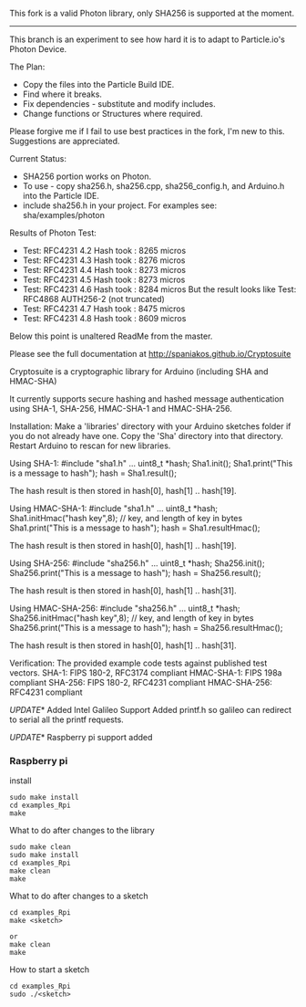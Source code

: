 This fork is a valid Photon library, only SHA256 is supported at the moment.

------

This branch is an experiment to see how hard it is to adapt to Particle.io's Photon Device.

The Plan:

  * Copy the files into the Particle Build IDE. 
  * Find where it breaks. 
  * Fix dependencies - substitute and modify includes. 
  * Change functions or Structures where required. 
  
Please forgive me if I fail to use best practices in the fork, I'm new to this.  Suggestions are appreciated.

Current Status:

  * SHA256 portion works on Photon. 
  * To use - copy sha256.h, sha256.cpp, sha256_config.h, and Arduino.h into the Particle IDE.
  * include sha256.h in your project. For examples see: sha/examples/photon
  
  Results of Photon Test:   
   * Test: RFC4231 4.2 Hash took : 8265 micros
   * Test: RFC4231 4.3 Hash took : 8276 micros
   * Test: RFC4231 4.4 Hash took : 8273 micros
   * Test: RFC4231 4.5 Hash took : 8273 micros
   * Test: RFC4231 4.6 Hash took : 8284 micros  But the result looks like Test: RFC4868 AUTH256-2 (not truncated)
   * Test: RFC4231 4.7 Hash took : 8475 micros
   * Test: RFC4231 4.8 Hash took : 8609 micros

Below this point is unaltered ReadMe from the master.

Please see the full documentation at http://spaniakos.github.io/Cryptosuite

Cryptosuite is a cryptographic library for Arduino (including SHA and HMAC-SHA)

It currently supports secure hashing and hashed message authentication using SHA-1, SHA-256, HMAC-SHA-1 and HMAC-SHA-256.

Installation:
  Make a 'libraries' directory with your Arduino sketches folder if you do not already have one.
  Copy the 'Sha' directory into that directory.
  Restart Arduino to rescan for new libraries.

Using SHA-1:
  #include "sha1.h"
  ...
  uint8_t *hash;
  Sha1.init();
  Sha1.print("This is a message to hash");
  hash = Sha1.result();

  The hash result is then stored in hash[0], hash[1] .. hash[19].

Using HMAC-SHA-1:
  #include "sha1.h"
  ...
  uint8_t *hash;
  Sha1.initHmac("hash key",8); // key, and length of key in bytes
  Sha1.print("This is a message to hash");
  hash = Sha1.resultHmac();

  The hash result is then stored in hash[0], hash[1] .. hash[19].

Using SHA-256:
  #include "sha256.h"
  ...
  uint8_t *hash;
  Sha256.init();
  Sha256.print("This is a message to hash");
  hash = Sha256.result();

  The hash result is then stored in hash[0], hash[1] .. hash[31].

Using HMAC-SHA-256:
  #include "sha256.h"
  ...
  uint8_t *hash;
  Sha256.initHmac("hash key",8); // key, and length of key in bytes
  Sha256.print("This is a message to hash");
  hash = Sha256.resultHmac();

  The hash result is then stored in hash[0], hash[1] .. hash[31].


Verification:
  The provided example code tests against published test vectors.
  SHA-1: FIPS 180-2, RFC3174 compliant
  HMAC-SHA-1: FIPS 198a compliant
  SHA-256: FIPS 180-2, RFC4231 compliant
  HMAC-SHA-256:  RFC4231 compliant

*UPDATE** Added Intel Galileo Support
Added printf.h so galileo can redirect to serial all the printf requests.

*UPDATE** Raspberry pi support added
### Raspberry  pi
install
```
sudo make install
cd examples_Rpi
make
```

What to do after changes to the library
```
sudo make clean
sudo make install
cd examples_Rpi
make clean
make
```

What to do after changes to a sketch
```
cd examples_Rpi
make <sketch>

or 
make clean
make
```

How to start a sketch
```
cd examples_Rpi
sudo ./<sketch>
```

